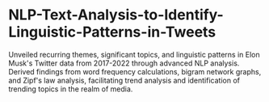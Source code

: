 # NLP-Text-Analysis-to-Identify-Linguistic-Patterns-in-Tweets
Unveiled recurring themes, significant topics, and linguistic patterns in Elon Musk's Twitter data from 2017-2022 through advanced NLP analysis. Derived findings from word frequency calculations, bigram network graphs, and Zipf's law analysis, facilitating trend analysis and identification of trending topics in the realm of media.
